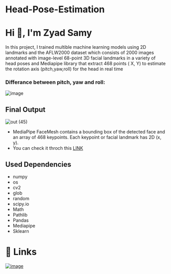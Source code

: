 # Head-Pose-Estimation
#                                                           Hi 👋, I'm Zyad Samy
In this project, I trained multible machine learning models using 2D landmarks and the AFLW2000 dataset which consists of 2000 images annotated with image-level 68-point 3D facial landmarks in a variety of head poses and Mediapipe library that extract 468 points ( X, Y) to estimate the rotation axis (pitch,yaw,roll) for the head in real time
### Differance between pitch, yaw and roll:
![image](https://github.com/ZyadSamy96/Head-Pose-Estimation/assets/94635686/61b2f622-160f-491f-85b9-d190cf15de86)

## Final Output
![out (45)](https://user-images.githubusercontent.com/94635686/221700347-5efe4c54-d0a2-49d6-aba4-a614a16f03e4.gif)

- MediaPipe FaceMesh contains a bounding box of the detected face and an array of 468 keypoints. Each keypoint or facial landmark has 2D (x, y).
- You can check it throch this [LINK](https://i.stack.imgur.com/5Mohl.jpg)

## Used Dependencies 
- numpy
- os
- cv2
- glob
- random
- scipy.io
- Math 
- Pathlib
- Pandas 
- Mediapipe
- Sklearn





# 🔗 Links
[![image](https://user-images.githubusercontent.com/94635686/221719442-0f295fc5-a135-44e6-b15f-90dbd787086b.png)](https://www.linkedin.com/in/zyad-samy-b2b4b4191/)


